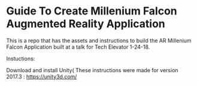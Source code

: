 # Guide To Create Millenium Falcon Augmented Reality Application

This is a repo that has the assets and instructions to build the AR Millenium Falcon Application built at a talk for Tech Elevator 1-24-18.

Instuctions:

Download and install Unity( These instructions were made for version 2017.3 : https://unity3d.com/
